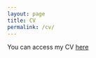 ```yaml
---
layout: page
title: CV
permalink: /cv/
---
```

You can access my CV [here](assets/Thrall_CV_April2019.pdf)
